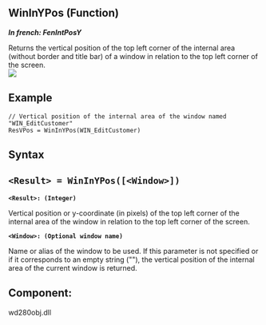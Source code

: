 
## WinInYPos (Function)

***In french: FenIntPosY***



<a name="XUse"></a>
<a name="Use"></a>
<a name="description"></a>
Returns the vertical position of the top left corner of the internal area (without border and title bar) of a window in relation to the top left corner of the screen.
<br>![](https://doc.pcsoft.fr/en-US/images/image.awp?langid=3&name=Fenet2.gif)

<a name="Example1"></a>
<a name="sample_code"></a>

## Example


```wl
// Vertical position of the internal area of the window named "WIN_EditCustomer"
ResVPos = WinInYPos(WIN_EditCustomer)
```

<a name="XSYNTAX"></a>
<a name="SYNTAX1"></a>

## Syntax

`<Result> = WinInYPos([<Window>])`
---

**`<Result>: (Integer)`**

Vertical position or y-coordinate (in pixels) of the top left corner of the internal area of the window in relation to the top left corner of the screen.

**`<Window>: (Optional window name)`**

Name or alias of the window to be used. If this parameter is not specified or if it corresponds to an empty string (""), the vertical position of the internal area of the current window is returned.  



<a name="XComponent"></a>

## Component:
wd280obj.dll
